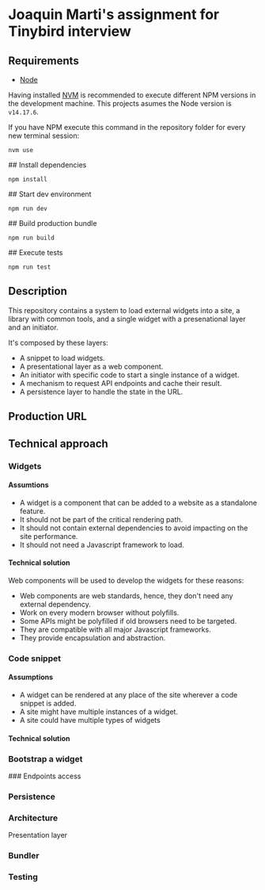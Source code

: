 # Joaquin Marti's assignment for Tinybird interview

## Requirements

* [Node](https://nodejs.org/)

Having installed [NVM](https://github.com/creationix/nvm) is recommended to execute different NPM versions in the development machine. This projects asumes the Node version is `v14.17.6`.

If you have NPM execute this command in the repository folder for every new terminal session:

```
nvm use
```

## Install dependencies

```
npm install
```

## Start dev environment

```
npm run dev
```

## Build production bundle

```
npm run build
```

## Execute tests

```
npm run test
```

## Description

This repository contains a system to load external widgets into a site, a library with common tools, and a single widget with a presenational layer and an initiator.

It's composed by these layers:

- A snippet to load widgets.
- A presentational layer as a web component.
- An initiator with specific code to start a single instance of a widget.
- A mechanism to request API endpoints and cache their result.
- A persistence layer to handle the state in the URL.

## Production URL

## Technical approach

### Widgets

#### Assumtions

- A widget is a component that can be added to a website as a standalone feature.
- It should not be part of the critical rendering path.
- It should not contain external dependencies to avoid impacting on the site performance.
- It should not need a Javascript framework to load.

#### Technical solution

Web components will be used to develop the widgets for these reasons:

- Web components are web standards, hence, they don't need any external dependency.
- Work on every modern browser without polyfills.
- Some APIs might be polyfilled if old browsers need to be targeted.
- They are compatible with all major Javascript frameworks.
- They provide encapsulation and abstraction.

### Code snippet

#### Assumptions

- A widget can be rendered at any place of the site wherever a code snippet is added.
- A site might have multiple instances of a widget.
- A site could have multiple types of widgets

#### Technical solution


### Bootstrap a widget

### Endpoints access

### Persistence


### Architecture


Presentation layer

### Bundler

### Testing